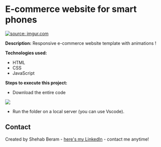 # E-commerce website for smart phones
<a href="https://imgur.com/rqfZ1qf"><img src="https://i.imgur.com/rqfZ1qf.jpg" title="source: imgur.com" /></a>



**Description:**
Responsive e-commerce website template with animations ! 

**Technologies used:**
 - HTML
 - CSS
 - JavaScript
 
 **Steps to execute this project:**
 - Download the entire code
 
![](https://i.imgur.com/mzqjgS4.png)
 - Run the folder on a local server (you can use Vscode).
 
## Contact
Created by Shehab Beram - [here's my LinkedIn](https://www.linkedin.com/in/shehab-beram/) - contact me anytime!
